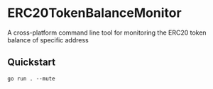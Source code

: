 # ERC20TokenBalanceMonitor
A cross-platform command line tool for monitoring the ERC20 token balance of specific address

## Quickstart

```shell
go run . --mute
```
